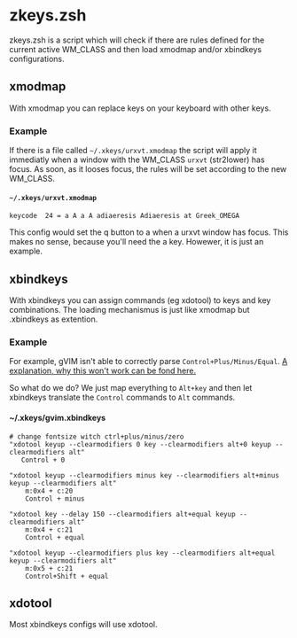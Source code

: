 # zkeys.zsh
zkeys.zsh is a script which will check if there are rules defined for the current active WM_CLASS and then load xmodmap and/or xbindkeys configurations.

## xmodmap
With xmodmap you can replace keys on your keyboard with other keys.

### Example
If there is a file called `~/.xkeys/urxvt.xmodmap` the script will apply it immediatly when a window with the WM_CLASS `urxvt` (str2lower) has focus. As soon, as it looses focus, the rules will be set according to the new WM_CLASS.

#### `~/.xkeys/urxvt.xmodmap`
```xmodmap
keycode  24 = a A a A adiaeresis Adiaeresis at Greek_OMEGA
```
This config would set the q button to a when a urxvt window has focus. This makes no sense, because you'll need the a key. Howewer, it is just an example.

## xbindkeys
With xbindkeys you can assign commands (eg xdotool) to keys and key combinations. The loading mechanismus is just like xmodmap but .xbindkeys as extention.

### Example
For example, gVIM isn't able to correctly parse `Control+Plus/Minus/Equal`. [A explanation, why this won't work can be fond here.](https://groups.google.com/forum/#!topic/vim_dev/EZT_Q0YRmAM)

So what do we do? We just map everything to `Alt+key` and then let xbindkeys translate the `Control`  commands to `Alt` commands.

#### ~/.xkeys/gvim.xbindkeys
```xbindkeys
# change fontsize witch ctrl+plus/minus/zero
"xdotool keyup --clearmodifiers 0 key --clearmodifiers alt+0 keyup --clearmodifiers alt"
   Control + 0

"xdotool keyup --clearmodifiers minus key --clearmodifiers alt+minus keyup --clearmodifiers alt"
    m:0x4 + c:20
    Control + minus

"xdotool key --delay 150 --clearmodifiers alt+equal keyup --clearmodifiers alt"
    m:0x4 + c:21
    Control + equal

"xdotool keyup --clearmodifiers plus key --clearmodifiers alt+equal keyup --clearmodifiers alt"
    m:0x5 + c:21
    Control+Shift + equal
```

## xdotool
Most xbindkeys configs will use xdotool.
